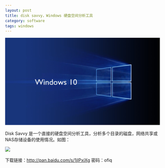 ```yaml
---
layout: post
title: disk savvy，Windows 硬盘空间分析工具
category: software
tags: windows
---
```


![](/assets/img/windows.jpg)

Disk Savvy 是一个直接的硬盘空间分析工具，分析多个目录的磁盘，网络共享或NAS存储设备的使用情况。如图：

![](https://cdn.kelu.org/blog/2017/04/20170503200342.jpg)

下载链接：<http://pan.baidu.com/s/1jIPxiXg> 密码：ofiq